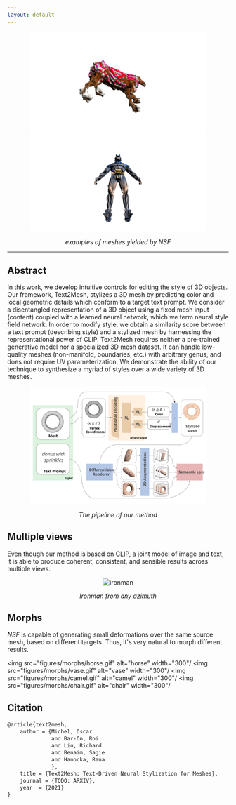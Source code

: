 ```yaml
---
layout: default
---
```


<center>

<img src="figures/hero/horse.gif" alt="horse with poncho" width="400"/> <img src="figures/hero/person.gif" alt="batman" width="400"/>
<p><em>examples of meshes yielded by <i>NSF</i></em></p>

</center>

* * *

## Abstract

In this work, we develop intuitive controls for editing
the style of 3D objects. Our framework, Text2Mesh, stylizes a 3D mesh by predicting color and local geometric details which conform to a target text prompt. We consider
a disentangled representation of a 3D object using a fixed
mesh input (content) coupled with a learned neural network, which we term neural style field network. In order
to modify style, we obtain a similarity score between a text
prompt (describing style) and a stylized mesh by harnessing the representational power of CLIP. Text2Mesh requires
neither a pre-trained generative model nor a specialized
3D mesh dataset. It can handle low-quality meshes (non-manifold, boundaries, etc.) with arbitrary genus, and does
not require UV parameterization. We demonstrate the ability of our technique to synthesize a myriad of styles over a
wide variety of 3D meshes.

<center>

<img src="figures/pipeline.svg" alt="Pipeline" width="400"/>
<p><em>The pipeline of our method</em></p>

</center>


## Multiple views
Even though our method is based on [CLIP](https://openai.com/blog/clip/), a joint model of image and text, it is able to produce coherent, consistent, and sensible results across multiple views.
<center>
<img src="figures/multiple-views/ironman.gif" alt="ironman" width="500"/>
<p><em>Ironman from any azimuth </em></p>

</center>

## Morphs
_NSF_ is capable of generating small deformations over the same source mesh, based on different targets. Thus, it's very natural to morph different results.


 <img src="figures/morphs/horse.gif" alt="horse" width="300"/
 <img src="figures/morphs/vase.gif" alt="vase" width="300"/
 <img src="figures/morphs/camel.gif" alt="camel" width="300"/
 <img src="figures/morphs/chair.gif" alt="chair" width="300"/

## Citation
```
@article{text2mesh,
    author = {Michel, Oscar
              and Bar-On, Roi
              and Liu, Richard
              and Benaim, Sagie
              and Hanocka, Rana
              },
    title = {Text2Mesh: Text-Driven Neural Stylization for Meshes},
    journal = {TODO: ARXIV},
    year  = {2021}
}
```